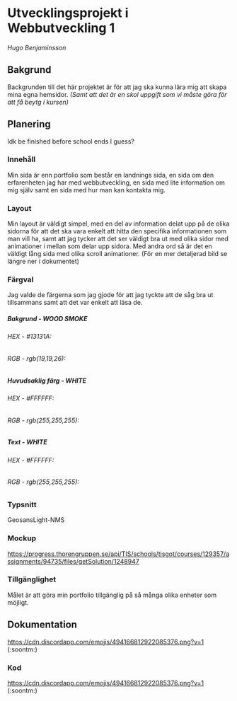 # Utvecklingsprojekt i Webbutveckling 1
*Hugo Benjaminsson*

## Bakgrund
Backgrunden till det här projektet är för att jag ska kunna lära mig att skapa mina egna hemsidor. *(Samt att det är en skol uppgift som vi måste göra för att få beytg i kursen)*
## Planering
Idk be finished before school ends I guess?
### Innehåll
Min sida är enn portfolio som består en landnings sida, en sida om den erfarenheten jag har med webbutveckling, en sida med lite information om mig själv samt en sida med hur man kan kontakta mig.
### Layout
Min layout är väldigt simpel, med en del av information delat upp på de olika sidorna för att det ska vara enkelt att hitta den specifika informationen som man vill ha, samt att jag tycker att det ser väldigt bra ut med olika sidor med animationer i mellan som delar upp sidora. Med andra ord så är det en väldigt lång sida med olika scroll animationer. (För en mer detaljerad bild se längre ner i dokumentet)
### Färgval
Jag valde de färgerna som jag gjode för att jag tyckte att de såg bra ut tillsammans samt att det var enkelt att läsa de.
##### Bakgrund - WOOD SMOKE
###### HEX - #13131A:

###### RGB - rgb(19,19,26):

##### Huvudsaklig färg - WHITE
###### HEX - #FFFFFF: 

###### RGB - rgb(255,255,255): 

##### Text - WHITE
###### HEX - #FFFFFF:

###### RGB - rgb(255,255,255):

### Typsnitt
GeosansLight-NMS 
### Mockup
https://progress.thorengruppen.se/api/TIS/schools/tisgot/courses/129357/assignments/94735/files/getSolution/1248947
### Tillgänglighet
Målet är att göra min portfolio tillgänglig på så många olika enheter som möjligt. 
## Dokumentation
https://cdn.discordapp.com/emojis/494166812922085376.png?v=1 (:soontm:)
### Kod
https://cdn.discordapp.com/emojis/494166812922085376.png?v=1 (:soontm:)

